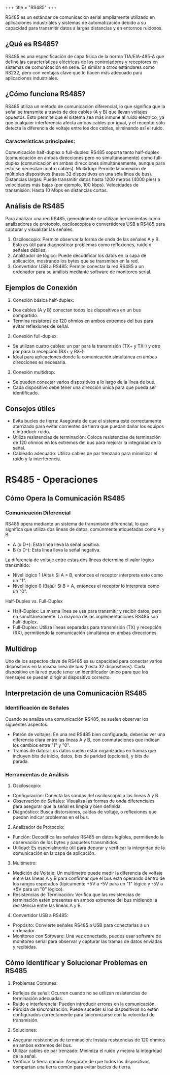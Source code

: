 +++
title = "RS485"
+++

RS485 es un estándar de comunicación serial ampliamente utilizado en aplicaciones industriales y sistemas de automatización debido a su capacidad para transmitir datos a largas distancias y en entornos ruidosos.

## ¿Qué es RS485?
RS485 es una especificación de capa física de la norma TIA/EIA-485-A que define las características eléctricas de los controladores y receptores en sistemas de comunicación en serie. Es similar a otros estándares como RS232, pero con ventajas clave que lo hacen más adecuado para aplicaciones industriales.

## ¿Cómo funciona RS485?
RS485 utiliza un método de comunicación diferencial, lo que significa que la señal se transmite a través de dos cables (A y B) que llevan voltajes opuestos. Esto permite que el sistema sea más inmune al ruido eléctrico, ya que cualquier interferencia afecta ambos cables por igual, y el receptor sólo detecta la diferencia de voltaje entre los dos cables, eliminando así el ruido.

### Características principales:
Comunicación half-duplex o full-duplex: RS485 soporta tanto half-duplex (comunicación en ambas direcciones pero no simultáneamente) como full-duplex (comunicación en ambas direcciones simultáneamente, aunque para esto se necesitan cuatro cables).
Multidrop: Permite la conexión de múltiples dispositivos (hasta 32 dispositivos en una sola línea de bus).
Distancias largas: Puede transmitir datos hasta 1200 metros (4000 pies) a velocidades más bajas (por ejemplo, 100 kbps).
Velocidades de transmisión: Hasta 10 Mbps en distancias cortas.

## Análisis de RS485
Para analizar una red RS485, generalmente se utilizan herramientas como analizadores de protocolo, osciloscopios o convertidores USB a RS485 para capturar y visualizar las señales.

1. Osciloscopio: Permite observar la forma de onda de las señales A y B. Esto es útil para diagnosticar problemas como reflexiones, ruido o señales débiles.
2. Analizador de lógico: Puede decodificar los datos en la capa de aplicación, mostrando los bytes que se transmiten en la red.
3. Convertidor USB a RS485: Permite conectar la red RS485 a un ordenador para su análisis mediante software de monitoreo serial.

## Ejemplos de Conexión
1. Conexión básica half-duplex:
  * Dos cables (A y B) conectan todos los dispositivos en un bus compartido.
  * Termina resistores de 120 ohmios en ambos extremos del bus para evitar reflexiones de señal.
2. Conexión full-duplex:
  * Se utilizan cuatro cables: un par para la transmisión (TX+ y TX-) y otro par para la recepción (RX+ y RX-).
  * Ideal para aplicaciones donde la comunicación simultánea en ambas direcciones es necesaria.
3. Conexión multidrop:
  * Se pueden conectar varios dispositivos a lo largo de la línea de bus.
  * Cada dispositivo debe tener una dirección única para que pueda ser identificado.

## Consejos útiles
  * Evita bucles de tierra: Asegúrate de que el sistema esté correctamente aterrizado para evitar corrientes de tierra que puedan dañar los equipos o introducir ruido.
  * Utiliza resistencias de terminación: Coloca resistencias de terminación de 120 ohmios en los extremos del bus para mejorar la integridad de la señal.
  * Cableado adecuado: Utiliza cables de par trenzado para minimizar el ruido y la interferencia.

# RS485 - Operaciones


## Cómo Opera la Comunicación RS485
### Comunicación Diferencial
RS485 opera mediante un sistema de transmisión diferencial, lo que significa que utiliza dos líneas de datos, comúnmente etiquetadas como A y B:

* A (o D+): Esta línea lleva la señal positiva.
* B (o D-): Esta línea lleva la señal negativa.

La diferencia de voltaje entre estas dos líneas determina el valor lógico transmitido:

* Nivel lógico 1 (Alta): Si A > B, entonces el receptor interpreta esto como un "1".
* Nivel lógico 0 (Baja): Si B > A, entonces el receptor lo interpreta como un "0".

Half-Duplex vs. Full-Duplex

* Half-Duplex: La misma línea se usa para transmitir y recibir datos, pero no simultáneamente. La mayoría de las implementaciones RS485 son half-duplex.
* Full-Duplex: Utiliza líneas separadas para transmisión (TX) y recepción (RX), permitiendo la comunicación simultánea en ambas direcciones.

## Multidrop
Uno de los aspectos clave de RS485 es su capacidad para conectar varios dispositivos en la misma línea de bus (hasta 32 dispositivos). Cada dispositivo en la red puede tener un identificador único para que los mensajes se puedan dirigir al dispositivo correcto.

## Interpretación de una Comunicación RS485
### Identificación de Señales
Cuando se analiza una comunicación RS485, se suelen observar los siguientes aspectos:

* Patrón de voltajes: En una red RS485 bien configurada, deberías ver una diferencia clara entre las líneas A y B, con conmutaciones que indican los cambios entre "1" y "0".
* Tramas de datos: Los datos suelen estar organizados en tramas que incluyen bits de inicio, datos, bits de paridad (opcional), y bits de parada.

### Herramientas de Análisis
1. Osciloscopio:

* Configuración: Conecta las sondas del osciloscopio a las líneas A y B.
* Observación de Señales: Visualiza las formas de onda diferenciales para asegurar que la señal es limpia y bien definida.
* Diagnóstico: Busca distorsiones, caídas de voltaje, o reflexiones que puedan indicar problemas en el bus.

2. Analizador de Protocolo:

* Función: Decodifica las señales RS485 en datos legibles, permitiendo la observación de los bytes y paquetes transmitidos.
* Utilidad: Es especialmente útil para depurar y verificar la integridad de la comunicación en la capa de aplicación.

3. Multímetro:

* Medición de Voltaje: Un multímetro puede medir la diferencia de voltaje entre las líneas A y B para confirmar que el bus está operando dentro de los rangos esperados (típicamente +5V a -5V para un "1" lógico y -5V a +5V para un "0" lógico).
* Resistencias de Terminación: Verifica que las resistencias de terminación estén presentes en ambos extremos del bus midiendo la resistencia entre las líneas A y B.

4. Convertidor USB a RS485:

* Propósito: Convierte señales RS485 a USB para conectarlas a un ordenador.
* Monitoreo con Software: Una vez conectado, puedes usar software de monitoreo serial para observar y capturar las tramas de datos enviadas y recibidas.

## Cómo Identificar y Solucionar Problemas en RS485
1. Problemas Comunes:

* Reflejos de señal: Ocurren cuando no se utilizan resistencias de terminación adecuadas.
* Ruido e interferencia: Pueden introducir errores en la comunicación.
* Pérdida de sincronización: Puede suceder si los dispositivos no están configurados correctamente para sincronizarse con la velocidad de transmisión.

2. Soluciones:

* Asegurar resistencias de terminación: Instala resistencias de 120 ohmios en ambos extremos del bus.
* Utilizar cables de par trenzado: Minimiza el ruido y mejora la integridad de la señal.
* Verificar la tierra común: Asegúrate de que todos los dispositivos compartan una tierra común para evitar bucles de tierra.
